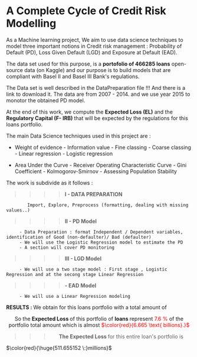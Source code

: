 # A Complete Cycle of Credit Risk Modelling 

As a Machine learning project, We aim to use data science techniques to model three important notions in Credit risk management :
Probability of Default (PD), Loss Given Default (LGD) and Exposure at Default (EAD).

The data set used for this purpose, is a <b>portofolio of 466285 loans</b> open-source data (on Kaggle) and our purpose is to build models that are compliant with Basel II and Basel III Bank's regulations.

The Data set is well described in the DataPreparation file !!! And there is a link to download it. The data are from 2007 - 2014. and we use year 2015 to monotor the obtained PD model. 

At the end of this work, we compute the <b>Expected Loss (EL)</b> and the <b>Regulatory Capital (F- IRB) </b>  that will be expected by the regulations for this loans portfolio.

The main Data Science techniques used in this project are :

- Weight of evidence   - Information value   - Fine classing   - Coarse classing   - Linear regression - Logistic regression

- Area Under the Curve  - Receiver Operating Characteristic Curve - Gini Coefficient - Kolmogorov-Smirnov - Assessing Population Stability


The work is subdivide as it follows :

>>>> <b> I - DATA PREPARATION </b>
      
            Import, Explore, Preprocess (formatting, dealing with missing values..)
 
>>>> <b> II - PD Model </b>
           
         - Data Preparation : format Independent / Dependent variables, identification of Good (non-defaulter)/ Bad (defaulter)
         - We will use the Logistic Regression model to estimate the PD
         - A section will cover PD monitoring
    
>>>> <b> III - LGD Model </b>

         - We will use a two stage model : First stage , Logistic Regression and at the secong stage Linear Regression 

>>>> <b>  - EAD Model </b>
                    
         - We will use a Linear Regression modeling

<b>RESULTS : </b> We obtain for this loans portfolio with a total amount of 
<center> So the <b> Expected Loss </b> of this portfolio of <b> loans </b>  represent <span style='color:red'> 7.6 % </span>  of the  portfolio total amount which is almost   <span style='color:red'> $\color{red}{6.665  \text{ billions}.}$</center>

>>> <center><b>The Expected Loss </b> for this entire loan's portfolio is
$\color{red}{\huge{511.655152 \:}millions}$ </center>

           
    


